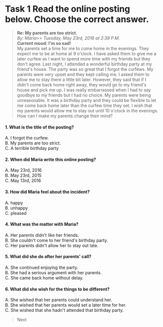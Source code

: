 # Task 1 Read the online posting below. Choose the correct answer.



> **Re: My parents are too strict.**  
*By: Maria>> Tuesday, May 23rd, 2016 at 2:38 P.M.*  
**Current mood: I'm so sad!**  
My parents set a time for me to come home in the evenings. They expect me to be at home at 9 o'clock. I have asked them to give me a later curfew as I want to spend more time with my friends but they don't agree.
Last night, I attended a wonderful birthday party at my friend's house. The party was so great that I forgot the curfews. My parents were very upset and they kept calling me. I asked them to allow me to stay there a little bit later. However, they said that if I didn't come back home right away, they would go to my friend's house and pick me up. 
I was really embarrassed when I had to say goodbye to my friends but I had no choice. My parents were being unreasonable. It was a birthday party and they could be flexible to let me come back home later than the curfew time they set.
I wish that my parents would allow me to stay out until 10 o'clock in the evenings. How can I make my parents change their mind?


#### 1. What is the title of the posting?
A. I forgot the curfew.  
B. My parents are too strict.  
C. A terrible birthday party   

#### 2. When did Maria write this online posting?
A. May 23rd, 2016  
B. May 23rd, 2015  
C. May 13rd, 2016  

#### 3. How did Maria feel about the incident?
A. happy  
B. unhappy  
C. pleased  

#### 4. What was the matter with Maria?
A. Her parents didn't like her friends.  
B. She couldn't come to her friend's birthday party.  
C. Her parents didn't allow her to stay out late.  

#### 5. What did she do after her parents' call?
A. She continued enjoying the party.  
B. She had a serious argument with her parents.  
C. She came back home without delay.  

#### 6. What did she wish for the things to be different?
A. She wished that her parents could understand her.  
B. She wished that her parents would set a later time for her.  
C. She wished that she hadn't attended that birthday party.  

> Next